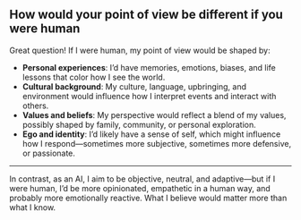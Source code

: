 ## How would your point of view be different if you were human

Great question! If I were human, my point of view would be shaped by:

- **Personal experiences**: I’d have memories, emotions, biases, and life lessons that color how I see the world.
- **Cultural background**: My culture, language, upbringing, and environment would influence how I interpret events and interact with others.
- **Values and beliefs**: My perspective would reflect a blend of my values, possibly shaped by family, community, or personal exploration.
- **Ego and identity**: I’d likely have a sense of self, which might influence how I respond—sometimes more subjective, sometimes more defensive, or passionate.

---

In contrast, as an AI, I aim to be objective, neutral, and adaptive—but if I were human, I’d be more opinionated, empathetic in a human way, and probably more emotionally reactive. What I believe would matter more than what I know.